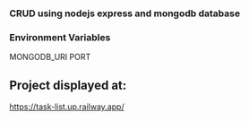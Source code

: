 ### CRUD using nodejs express and mongodb database 

### Environment Variables

MONGODB_URI
PORT

## Project displayed at: 
https://task-list.up.railway.app/

